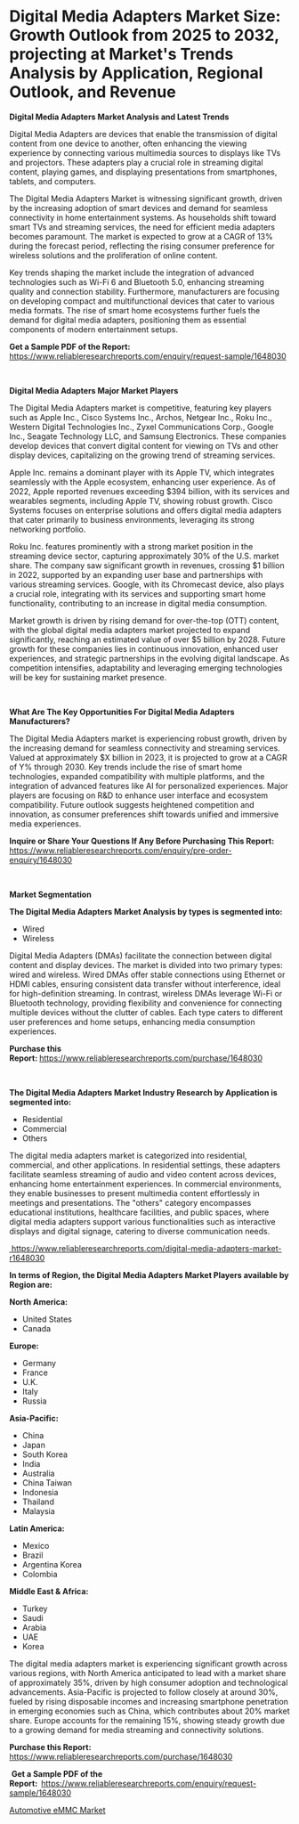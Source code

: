 <p><h1>Digital Media Adapters Market Size: Growth Outlook from 2025 to 2032, projecting at Market's Trends Analysis by Application, Regional Outlook, and Revenue</h1></p><p><strong>Digital Media Adapters Market Analysis and Latest Trends</strong></p>
<p><p>Digital Media Adapters are devices that enable the transmission of digital content from one device to another, often enhancing the viewing experience by connecting various multimedia sources to displays like TVs and projectors. These adapters play a crucial role in streaming digital content, playing games, and displaying presentations from smartphones, tablets, and computers.</p><p>The Digital Media Adapters Market is witnessing significant growth, driven by the increasing adoption of smart devices and demand for seamless connectivity in home entertainment systems. As households shift toward smart TVs and streaming services, the need for efficient media adapters becomes paramount. The market is expected to grow at a CAGR of 13% during the forecast period, reflecting the rising consumer preference for wireless solutions and the proliferation of online content.</p><p>Key trends shaping the market include the integration of advanced technologies such as Wi-Fi 6 and Bluetooth 5.0, enhancing streaming quality and connection stability. Furthermore, manufacturers are focusing on developing compact and multifunctional devices that cater to various media formats. The rise of smart home ecosystems further fuels the demand for digital media adapters, positioning them as essential components of modern entertainment setups.</p></p>
<p><strong>Get a Sample PDF of the Report:&nbsp;</strong> <a href="https://www.reliableresearchreports.com/enquiry/request-sample/1648030?utm_campaign=3349&utm_medium=2&utm_source=Github&utm_content=ia&utm_term=06042025&utm_id=digital-media-adapters">https://www.reliableresearchreports.com/enquiry/request-sample/1648030</a></p>
<p>&nbsp;</p>
<p><strong>Digital Media Adapters Major Market Players</strong></p>
<p><p>The Digital Media Adapters market is competitive, featuring key players such as Apple Inc., Cisco Systems Inc., Archos, Netgear Inc., Roku Inc., Western Digital Technologies Inc., Zyxel Communications Corp., Google Inc., Seagate Technology LLC, and Samsung Electronics. These companies develop devices that convert digital content for viewing on TVs and other display devices, capitalizing on the growing trend of streaming services.</p><p>Apple Inc. remains a dominant player with its Apple TV, which integrates seamlessly with the Apple ecosystem, enhancing user experience. As of 2022, Apple reported revenues exceeding $394 billion, with its services and wearables segments, including Apple TV, showing robust growth. Cisco Systems focuses on enterprise solutions and offers digital media adapters that cater primarily to business environments, leveraging its strong networking portfolio.</p><p>Roku Inc. features prominently with a strong market position in the streaming device sector, capturing approximately 30% of the U.S. market share. The company saw significant growth in revenues, crossing $1 billion in 2022, supported by an expanding user base and partnerships with various streaming services. Google, with its Chromecast device, also plays a crucial role, integrating with its services and supporting smart home functionality, contributing to an increase in digital media consumption.</p><p>Market growth is driven by rising demand for over-the-top (OTT) content, with the global digital media adapters market projected to expand significantly, reaching an estimated value of over $5 billion by 2028. Future growth for these companies lies in continuous innovation, enhanced user experiences, and strategic partnerships in the evolving digital landscape. As competition intensifies, adaptability and leveraging emerging technologies will be key for sustaining market presence.</p></p>
<p>&nbsp;</p>
<p><strong>What Are The Key Opportunities For Digital Media Adapters Manufacturers?</strong></p>
<p><p>The Digital Media Adapters market is experiencing robust growth, driven by the increasing demand for seamless connectivity and streaming services. Valued at approximately $X billion in 2023, it is projected to grow at a CAGR of Y% through 2030. Key trends include the rise of smart home technologies, expanded compatibility with multiple platforms, and the integration of advanced features like AI for personalized experiences. Major players are focusing on R&D to enhance user interface and ecosystem compatibility. Future outlook suggests heightened competition and innovation, as consumer preferences shift towards unified and immersive media experiences.</p></p>
<p><strong>Inquire or Share Your Questions If Any Before Purchasing This Report:</strong> <a href="https://www.reliableresearchreports.com/enquiry/pre-order-enquiry/1648030?utm_campaign=3349&utm_medium=2&utm_source=Github&utm_content=ia&utm_term=06042025&utm_id=digital-media-adapters">https://www.reliableresearchreports.com/enquiry/pre-order-enquiry/1648030</a></p>
<p>&nbsp;</p>
<p><strong>Market Segmentation</strong></p>
<p><strong>The Digital Media Adapters Market Analysis by types is segmented into:</strong></p>
<p><ul><li>Wired</li><li>Wireless</li></ul></p>
<p><p>Digital Media Adapters (DMAs) facilitate the connection between digital content and display devices. The market is divided into two primary types: wired and wireless. Wired DMAs offer stable connections using Ethernet or HDMI cables, ensuring consistent data transfer without interference, ideal for high-definition streaming. In contrast, wireless DMAs leverage Wi-Fi or Bluetooth technology, providing flexibility and convenience for connecting multiple devices without the clutter of cables. Each type caters to different user preferences and home setups, enhancing media consumption experiences.</p></p>
<p><strong>Purchase this Report:&nbsp;</strong><a href="https://www.reliableresearchreports.com/purchase/1648030?utm_campaign=3349&utm_medium=2&utm_source=Github&utm_content=ia&utm_term=06042025&utm_id=digital-media-adapters">https://www.reliableresearchreports.com/purchase/1648030</a></p>
<p>&nbsp;</p>
<p><strong>The Digital Media Adapters Market Industry Research by Application is segmented into:</strong></p>
<p><ul><li>Residential</li><li>Commercial</li><li>Others</li></ul></p>
<p><p>The digital media adapters market is categorized into residential, commercial, and other applications. In residential settings, these adapters facilitate seamless streaming of audio and video content across devices, enhancing home entertainment experiences. In commercial environments, they enable businesses to present multimedia content effortlessly in meetings and presentations. The "others" category encompasses educational institutions, healthcare facilities, and public spaces, where digital media adapters support various functionalities such as interactive displays and digital signage, catering to diverse communication needs.</p></p>
<p><a href="https://www.reliableresearchreports.com/digital-media-adapters-market-r1648030?utm_campaign=3349&utm_medium=2&utm_source=Github&utm_content=ia&utm_term=06042025&utm_id=digital-media-adapters">&nbsp;https://www.reliableresearchreports.com/digital-media-adapters-market-r1648030</a></p>
<p><strong>In terms of Region, the Digital Media Adapters Market Players available by Region are:</strong></p>
<p>
    <p> <strong> North America: </strong>
        <ul>
            <li>United States</li>
            <li>Canada</li>
        </ul>
        </p> 
    <p> <strong> Europe: </strong>
        <ul>
            <li>Germany</li>
            <li>France</li>
            <li>U.K.</li>
            <li>Italy</li>
            <li>Russia</li>
        </ul>
        </p> 
    <p> <strong> Asia-Pacific: </strong>
        <ul>
            <li>China</li>
            <li>Japan</li>
            <li>South Korea</li>
            <li>India</li>
            <li>Australia</li>
            <li>China Taiwan</li>
            <li>Indonesia</li>
            <li>Thailand</li>
            <li>Malaysia</li>
        </ul>
        </p> 
    <p> <strong> Latin America: </strong>
        <ul>
            <li>Mexico</li>
            <li>Brazil</li>
            <li>Argentina Korea</li>
            <li>Colombia</li>
        </ul>
        </p> 
    <p> <strong> Middle East & Africa: </strong>
        <ul>
            <li>Turkey</li>
            <li>Saudi</li>
            <li>Arabia</li>
            <li>UAE</li>
            <li>Korea</li>
        </ul>
    </p>
    </p>
<p><p>The digital media adapters market is experiencing significant growth across various regions, with North America anticipated to lead with a market share of approximately 35%, driven by high consumer adoption and technological advancements. Asia-Pacific is projected to follow closely at around 30%, fueled by rising disposable incomes and increasing smartphone penetration in emerging economies such as China, which contributes about 20% market share. Europe accounts for the remaining 15%, showing steady growth due to a growing demand for media streaming and connectivity solutions.</p></p>
<p><strong>Purchase this Report: </strong><a href="https://www.reliableresearchreports.com/purchase/1648030?utm_campaign=3349&utm_medium=2&utm_source=Github&utm_content=ia&utm_term=06042025&utm_id=digital-media-adapters">https://www.reliableresearchreports.com/purchase/1648030</a></p>
<p>&nbsp;<strong>Get a Sample PDF of the Report:&nbsp;&nbsp;</strong><a href="https://www.reliableresearchreports.com/enquiry/request-sample/1648030?utm_campaign=3349&utm_medium=2&utm_source=Github&utm_content=ia&utm_term=06042025&utm_id=digital-media-adapters">https://www.reliableresearchreports.com/enquiry/request-sample/1648030</a></p>
<p><strong></strong></p>
<p><p><a href="https://github.com/mehakmiamid1/Market-Research-Report-List-1/blob/main/automotive-emmc-market.md?utm_campaign=3349&utm_medium=2&utm_source=Github&utm_content=ia&utm_term=06042025&utm_id=digital-media-adapters">Automotive eMMC Market</a></p></p>